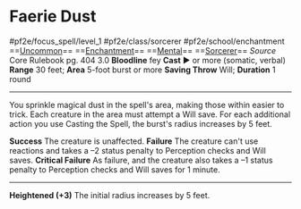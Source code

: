 # Faerie Dust
#pf2e/focus_spell/level_1 #pf2e/class/sorcerer #pf2e/school/enchantment 
==[Uncommon](../../../rules/traits/uncommon.md)== ==[Enchantment](../../../rules/traits/enchantment.md)== ==[Mental](../../../rules/traits/mental.md)== ==[Sorcerer](../../../rules/traits/sorcerer.md)==
*Source* Core Rulebook pg. 404 3.0
**Bloodline** fey
**Cast** ► or more (somatic, verbal)
**Range** 30 feet; **Area** 5-foot burst or more
**Saving Throw** Will; **Duration** 1 round

---
You sprinkle magical dust in the spell's area, making those within easier to trick. Each creature in the area must attempt a Will save. For each additional action you use Casting the Spell, the burst's radius increases by 5 feet.

**Success** The creature is unaffected.
**Failure** The creature can't use reactions and takes a –2 status penalty to Perception checks and Will saves.
**Critical Failure** As failure, and the creature also takes a –1 status penalty to Perception checks and Will saves for 1 minute.

<hr>

**Heightened (+3)** The initial radius increases by 5 feet.